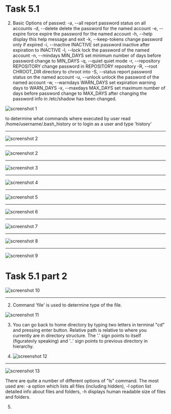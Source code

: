 # Task 5.1

2. Basic Options of passwd:
  -a, --all                     report password status on all accounts
  -d, --delete                  delete the password for the named account
  -e, --expire                  force expire the password for the named account
  -h, --help                    display this help message and exit
  -k, --keep-tokens             change password only if expired
  -i, --inactive INACTIVE       set password inactive after expiration
                                to INACTIVE
  -l, --lock                    lock the password of the named account
  -n, --mindays MIN_DAYS        set minimum number of days before password
                                change to MIN_DAYS
  -q, --quiet                   quiet mode
  -r, --repository REPOSITORY   change password in REPOSITORY repository
  -R, --root CHROOT_DIR         directory to chroot into
  -S, --status                  report password status on the named account
  -u, --unlock                  unlock the password of the named account
  -w, --warndays WARN_DAYS      set expiration warning days to WARN_DAYS
  -x, --maxdays MAX_DAYS        set maximum number of days before password
                                change to MAX_DAYS
after changing the password info in /etc/shadow has been changed.


![screenshot 1](screenshots/1.png)

to determine what commands where executed by user read /home/username/.bash_history or to login as a user and type 'history'
__________________________________________

![screenshot 2](screenshots/2.png)

__________________________________________

![screenshot 2](screenshots/2.png)

__________________________________________

![screenshot 3](screenshots/3.png)

__________________________________________

![screenshot 4](screenshots/4.png)

__________________________________________

![screenshot 5](screenshots/5.png)

__________________________________________

![screenshot 6](screenshots/6.png)

__________________________________________

![screenshot 7](screenshots/7.png)

__________________________________________

![screenshot 8](screenshots/8.png)

__________________________________________

![screenshot 9](screenshots/9.png)

# Task 5.1 part 2

![screenshot 10](screenshots/10.png)

__________________________________________

2. Command 'file' is used to determine type of the file.

![screenshot 11](screenshots/11.png)

3. You can go back to home directory by typing two letters in terminal "cd" and pressing enter button. Relative path is relative to where you currently are in directory structure. The '.' sign points to itself (figuratevly speaking) and '..' sign points to previous directory in hierarchy.

4. ![screenshot 12](screenshots/12.png)

__________________________________________

![screenshot 13](screenshots/13.png)

There are quite a number of different options of "ls" command. The most used are: -a option which lists all files (including hidden), -l option list detailed info about files and folders, -h displays human readable size of files and folders.

5. 